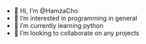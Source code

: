 - 👋 Hi, I’m @HamzaCho
- 👀 I’m interested in programming in general
- 🌱 I’m currently learning python
- 💞️ I’m looking to collaborate on any projects 

<!---
HamzaCho/HamzaCho is a ✨ special ✨ repository because its `README.md` (this file) appears on your GitHub profile.
You can click the Preview link to take a look at your changes.
--->

